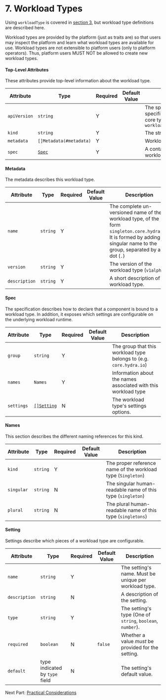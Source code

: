 # 7. Workload Types

Using `workloadType` is covered in [section 3](3.component_model), but workload type definitions are described here.

Workload types are provided by the platform (just as traits are) so that users may inspect the platform and learn what workload types are available for use. Workload types are not extensible to platform users (only to platform operators). Thus, platform users MUST NOT be allowed to create new workload types.

#### Top-Level Attributes

These attributes provide top-level information about the workload type.

| Attribute | Type | Required | Default Value | Description |
|-----------|------|----------|---------------|-------------|
| `apiVersion` | `string` | Y || The specific version of the specification in use. The core types use `workloads.hydra.io/v1alpha1` |
| `kind` | `string` | Y || The string `WorkloadType` |
| `metadata` | `[]Metadata(#metadata)` | Y | | WorkloadType metadata. |
| `spec`| [`Spec`](#spec) | Y || A container for exposing the workload type definition. |

#### Metadata

The metadata describes this workload type.

| Attribute | Type | Required | Default Value | Description |
|-----------|------|----------|---------------|-------------|
| `name` | `string` | Y || The complete un-versioned name of the workload type, of the form `singleton.core.hydra.io`. It is formed by adding the singular name to the group, separated by a dot (`.`) |
| `version` | `string` | Y | | The version of the workload type (`v1alpha1`) |
| `description` | `string` | Y | | A short description of the workload type. |

#### Spec

The specification describes how to declare that a component is bound to a workload type. In addition, it exposes which settings are configurable on the underlying workload runtime.

| Attribute | Type | Required | Default Value | Description |
|-----------|------|----------|---------------|-------------|
| `group` | `string` | Y | | The group that this workload type belongs to (e.g. `core.hydra.io`)
| `names` | `Names` | Y | | Information about the names associated with this workload type |
| `settings` | [`[]Setting`](#parameter) | N | | The workload type's settings options. |

#### Names

This section describes the different naming references for this kind.

| Attribute | Type | Required | Default Value | Description |
|-----------|------|----------|---------------|-------------|
| `kind` | `string` | Y | | The proper reference name of the workload type (`Singleton`) |
| `singular` | `string` | N | | The singular human-readable name of this type (`singleton`) |
| `plural` | `string` | N | | The plural human-readable name of this type (`singletons`) |

#### Setting

Settings describe which pieces of a workload type are configurable.

| Attribute | Type | Required | Default Value | Description |
|-----------|------|----------|---------------|-------------|
| `name` | `string` | Y | | The setting's name. Must be unique per workload type. |
| `description` | `string` | N | | A description of the setting. |
| `type` | `string` | Y | | The setting's type (One of `string`, `boolean`, `number`). |
| `required` | `boolean` | N |`false` | Whether a value _must_ be provided for the setting. |
| `default` | type indicated by `type` field | N | | The setting's default value. |


Next Part: [Practical Considerations](8.practical_considerations.md)